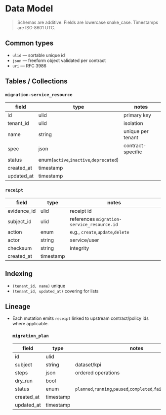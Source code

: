 # Data Model

> Schemas are additive. Fields are lowercase snake_case. Timestamps are ISO‑8601 UTC.

## Common types
- `ulid` — sortable unique id
- `json` — freeform object validated per contract
- `uri` — RFC 3986

## Tables / Collections
### `migration-service_resource`
| field | type | notes |
|---|---|---|
| id | ulid | primary key |
| tenant_id | ulid | isolation |
| name | string | unique per tenant |
| spec | json | contract-specific |
| status | enum(`active`,`inactive`,`deprecated`) | |
| created_at | timestamp | |
| updated_at | timestamp | |

### `receipt`
| field | type | notes |
|---|---|---|
| evidence_id | ulid | receipt id |
| subject_id | ulid | references `migration-service_resource.id` |
| action | enum | e.g., `create`,`update`,`delete` |
| actor | string | service/user |
| checksum | string | integrity |
| created_at | timestamp | |

## Indexing
- `(tenant_id, name)` unique
- `(tenant_id, updated_at)` covering for lists

## Lineage
- Each mutation emits `receipt` linked to upstream contract/policy ids where applicable.

    ### `migration_plan`
    | field | type | notes |
    |---|---|---|
    | id | ulid | |
    | subject | string | dataset/kpi |
    | steps | json | ordered operations |
    | dry_run | bool | |
    | status | enum | `planned`,`running`,`paused`,`completed`,`failed`,`rolled_back` |
    | created_at | timestamp | |
    | updated_at | timestamp | |
